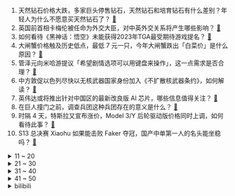 1. 天然钻石价格大跌，多家巨头停售钻石，天然钻石和培育钻石有什么差别？年轻人为什么不愿意买天然钻石了？ [:link:](https://www.zhihu.com/question/629998895)
2. 英国前首相卡梅伦被任命为外交大臣，对中英外交关系将产生哪些影响？ [:link:](https://www.zhihu.com/question/630155865)
3. 如何看待《黑神话：悟空》未能获得2023年TGA最受期待游戏提名？ [:link:](https://www.zhihu.com/question/630128776)
4. 大闸蟹价格触及历史低点，最低 7 元一只，今年大闸蟹跌出「白菜价」是什么原因？ [:link:](https://www.zhihu.com/question/630132088)
5. 管泽元向米哈游提议「希望剧情选项可以用键盘来操作」，这一点需求是否合理？ [:link:](https://www.zhihu.com/question/629850749)
6. 中方敦促以色列尽快以无核武器国家身份加入《不扩散核武器条约》，如何解读？ [:link:](https://www.zhihu.com/question/630122738)
7. 英伟达或将推出针对中国区的最新改良版 AI 芯片，哪些信息值得关注？ [:link:](https://www.zhihu.com/question/629583840)
8. 在巨人撞门之前，调查兵团这种兵团存在的意义是什么？ [:link:](https://www.zhihu.com/question/629649627)
9. 时隔 4 天，特斯拉又宣布涨价，Model 3/Y 后轮驱动版价格同时上调，如何看待此事？ [:link:](https://www.zhihu.com/question/630125379)
10. S13 总决赛 Xiaohu 如果能击败 Faker 夺冠，国产中单第一人的名头能坐稳吗？ [:link:](https://www.zhihu.com/question/629945821)
<details>
<summary>11 ~ 20</summary>

11. 「缅北电诈保护伞」果敢四大家族，是怎么发展起来的？为何缅北电诈如此猖獗？ [:link:](https://www.zhihu.com/question/630119407)
12. 以外长承认停火呼声日益高涨，「但以方不会停止军事行动」，如何看待此表态？国际舆论压力会转变巴以局势吗？ [:link:](https://www.zhihu.com/question/630134949)
13. 男人为什么到了一定年纪就喜欢喝酒？ [:link:](https://www.zhihu.com/question/629804174)
14. 为什么工作时间一长就容易陷入「职场心霾」的状态，上班族该如何保持工作的活力？ [:link:](https://www.zhihu.com/question/630020712)
15. 什么才叫文笔幼稚？ [:link:](https://www.zhihu.com/question/469012248)
16. Linux 系统误将 chmod 权限改成 了 000，如何恢复? [:link:](https://www.zhihu.com/question/590661860)
17. 「厌班」是不是职场中大部分人的常态，该如何应对「厌班」这一负面情绪？ [:link:](https://www.zhihu.com/question/630020701)
18. 抑郁症复发时，「多睡觉」可以调节状态吗？ [:link:](https://www.zhihu.com/question/629076717)
19. 为什么分子以上和原子以下都是物理，偏偏原子到分子尺度是化学？ [:link:](https://www.zhihu.com/question/629872254)
20. 猫每天吃猫粮不腻吗？ [:link:](https://www.zhihu.com/question/626327823)
</details>
<details>
<summary>21 ~ 30</summary>

21. 为什么跑步爱好者们要坚持在冬季跑步？ [:link:](https://www.zhihu.com/question/629849777)
22. 在家带孩子的你们崩溃过吗? [:link:](https://www.zhihu.com/question/630062548)
23. 如果 S13 总决赛是 T1 夺冠，意味着什么？ [:link:](https://www.zhihu.com/question/629945589)
24. 大胆预测，《原神》中遗骨被做成「神之心」的「第三降临者」是谁？ [:link:](https://www.zhihu.com/question/630023788)
25. 如何看待前暴雪音乐教父加盟《塔瑞斯世界》？你是否期待他的新作？ [:link:](https://www.zhihu.com/question/630099404)
26. 精神分析如何解释「宠物对于人类创伤的治愈效果」？ [:link:](https://www.zhihu.com/question/626124470)
27. 一到周日晚上就特别焦虑，抗拒周一的到来，有什么方法能减轻「周日焦虑症」？ [:link:](https://www.zhihu.com/question/630020769)
28. 外交部介绍，经过多方努力，中国公民已于日前全部安全离开加沙，哪些信息值得关注？ [:link:](https://www.zhihu.com/question/630155097)
29. T1 淘汰 JDG 后「咆哮帝」泪洒解说席，对此你有什么想说的？ [:link:](https://www.zhihu.com/question/630007451)
30. 小虎职业生涯首次打入全球总决赛决赛单元，你对他决赛的发挥有哪些期待？ [:link:](https://www.zhihu.com/question/629869624)
</details>
<details>
<summary>31 ~ 40</summary>

31. PINN还有研究的必要吗？ [:link:](https://www.zhihu.com/question/526459912)
32. 为什么很多人觉得C++是最难的编程语言？ [:link:](https://www.zhihu.com/question/527280739)
33. 我养着一只猫，怕它孤独，请问有其它非猫非狗，方便打理的小宠物适合跟猫一起养吗？ [:link:](https://www.zhihu.com/question/629145554)
34. 机构称 2022 年初到 2023 年第二季度 12 个发达经济体实际房价下跌 10%，这意味着什么？ [:link:](https://www.zhihu.com/question/630158209)
35. 广州住房公积金实行「认房不认贷」，公积金贷款首套房最低首付比例 20% ，会带来哪些影响？ [:link:](https://www.zhihu.com/question/630162865)
36. 一生要强的中国人爱上「佛系户外」，除了抱树、小物钓，还有森林疗法、户外正念等玩法，反映出人们哪些需求？ [:link:](https://www.zhihu.com/question/630149768)
37. 职场人看《无所畏惧》第一季是一种什么体验？有哪些戳中你的细节？ [:link:](https://www.zhihu.com/question/628953854)
38. 报道称阿拉伯民众开始反思与以色列「关系正常化」，此次巴以冲突给阿拉伯社会带去了哪些变化？ [:link:](https://www.zhihu.com/question/630027592)
39. 猪肉价格大降超 40%，猪价「旺季不旺」，如何看待这一趋势？接下来会涨吗？ [:link:](https://www.zhihu.com/question/630128768)
40. 哈马斯下属武装派别称，「准备释放 70 名人质，以换取 5 天停火期」，巴以冲突会就此缓和吗？ [:link:](https://www.zhihu.com/question/630124459)
</details>
<details>
<summary>41 ~ 50</summary>

41. APEC峰会召开在即，美国推动的「印太经济框架」贸易谈判遇阻，谈判为何不顺？会对拜登政府造成什么影响？ [:link:](https://www.zhihu.com/question/630155166)
42. 报道称中国糖葫芦在韩国爆火，搜索量暴增1459%，人气超过炒年糕，掀起创业潮，哪些信息值得关注？ [:link:](https://www.zhihu.com/question/630164051)
43. 数百民众到拜登宅邸附近抗议，多国大规模集会呼吁巴以停火，国际舆论压力将如何影响巴以局势走向？ [:link:](https://www.zhihu.com/question/629993688)
44. 英伟达发布世界最强 AI 芯片 H200，性能飙升90%，Llama 2 推理速度翻倍，有何重要意义？ [:link:](https://www.zhihu.com/question/630122421)
45. 如何评价任素汐、李雪琴、史策、王子璇主演的电视剧《故乡，别来无恙》？ [:link:](https://www.zhihu.com/question/629019160)
46. 猫口臭怎么办？有除了刷牙以外的办法吗？ [:link:](https://www.zhihu.com/question/628911599)
47. 分享你相册里一张封神的宠物照？ [:link:](https://www.zhihu.com/question/628945654)
48. 水浒疑案-到底是谁杀了晁盖? [:link:](https://www.zhihu.com/question/630026664)
49. 如何评价三国时期的谋士贾诩？ [:link:](https://www.zhihu.com/question/573805031)
50. 为什么现在越来越多的年轻人会患上糖尿病，作为普通人该如何预防？ [:link:](https://www.zhihu.com/question/630128612)
</details><details>
<summary>bilibili</summary>

</details>
